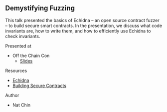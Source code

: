 ## Demystifying Fuzzing

This talk presented the basics of Echidna – an open source contract fuzzer – to build secure smart contracts. In the presentation, we discuss what code invariants are, how to write them, and how to efficiently use Echidna to check invariants. 

Presented at

* Off the Chain Con
  * [Slides](./Demystifying%20Fuzzing.pdf)

Resources

* [Echidna](https://github.com/crytic/echidna)
* [Building Secure Contracts](https://github.com/crytic/building-secure-contracts)

Author
* Nat Chin